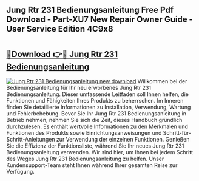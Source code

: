 ## Jung Rtr 231 Bedienungsanleitung Free Pdf Download - Part-XU7 New Repair Owner Guide - User Service Edition 4C9x8

# <h2><a href="http://df0tuof.blite.top/?on=Jung+Rtr+231+Bedienungsanleitung">🔗Download 👉🔴 Jung Rtr 231 Bedienungsanleitung</a></h2>

[![Jung Rtr 231 Bedienungsanleitung new download](https://i.imgur.com/lujVjoI.png)](http://df0tuof.blite.top/?on=Jung+Rtr+231+Bedienungsanleitung)
Willkommen bei der Bedienungsanleitung für Ihr neu erworbenes Jung Rtr 231 Bedienungsanleitung. Dieser umfassende Leitfaden soll Ihnen helfen, die Funktionen und Fähigkeiten Ihres Produkts zu beherrschen. Im Inneren finden Sie detaillierte Informationen zu Installation, Verwendung, Wartung und Fehlerbehebung. Bevor Sie Ihr Jung Rtr 231 Bedienungsanleitung in Betrieb nehmen, nehmen Sie sich die Zeit, dieses Handbuch gründlich durchzulesen. Es enthält wertvolle Informationen zu den Merkmalen und Funktionen des Produkts sowie Einrichtungsanweisungen und Schritt-für-Schritt-Anleitungen zur Verwendung der einzelnen Funktionen. Genießen Sie die Effizienz der Funktionsliste, während Sie Ihr neues Jung Rtr 231 Bedienungsanleitung verwenden. Wir sind hier, um Ihnen bei jedem Schritt des Weges Jung Rtr 231 Bedienungsanleitung zu helfen. Unser Kundensupport-Team steht Ihnen während Ihrer gesamten Reise zur Verfügung.
